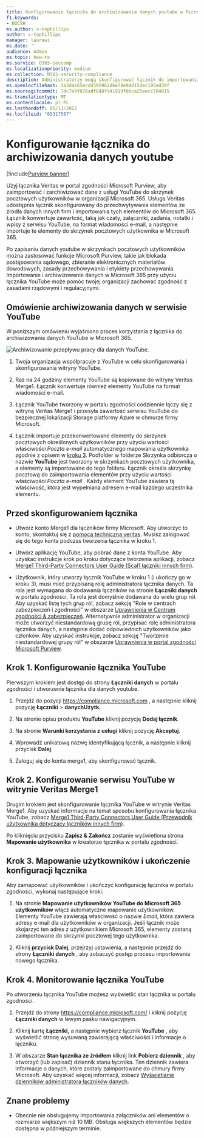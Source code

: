 ```yaml
---
title: Konfigurowanie łącznika do archiwizowania danych youtube w Microsoft 365
f1.keywords:
- NOCSH
ms.author: v-tophillips
author: v-tophillips
manager: laurawi
ms.date: ''
audience: Admin
ms.topic: how-to
ms.service: O365-seccomp
ms.localizationpriority: medium
ms.collection: M365-security-compliance
description: Administratorzy mogą skonfigurować łącznik do importowania i archiwizowania danych youtube z usługi Veritas do Microsoft 365. Ten łącznik umożliwia archiwizowanie danych ze źródeł danych innych firm w Microsoft 365. Po archiwizacji tych danych można używać funkcji zgodności, takich jak blokada prawna, zbieranie elektronicznych materiałów dowodowych i zasady przechowywania, do zarządzania danymi innych firm.
ms.openlocfilehash: 1a3dab65ecd4595962d6e78e94d154ec195ed30f
ms.sourcegitcommit: 7dc7e9fd76adf848f941919f86ca25eecc704015
ms.translationtype: MT
ms.contentlocale: pl-PL
ms.lasthandoff: 05/11/2022
ms.locfileid: "65317587"
---
```

# <a name="set-up-a-connector-to-archive-youtube-data"></a>Konfigurowanie łącznika do archiwizowania danych youtube

[!include[Purview banner](../includes/purview-rebrand-banner.md)]

Użyj łącznika Veritas w portal zgodności Microsoft Purview, aby zaimportować i zarchiwizować dane z usługi YouTube do skrzynek pocztowych użytkowników w organizacji Microsoft 365. Usługa Veritas udostępnia łącznik skonfigurowany do przechwytywania elementów ze źródła danych innych firm i importowania tych elementów do Microsoft 365. Łącznik konwertuje zawartość, taką jak czaty, załączniki, zadania, notatki i wpisy z serwisu YouTube, na format wiadomości e-mail, a następnie importuje te elementy do skrzynek pocztowych użytkownika w Microsoft 365.

Po zapisaniu danych youtube w skrzynkach pocztowych użytkowników można zastosować funkcje Microsoft Purview, takie jak blokada postępowania sądowego, zbieranie elektronicznych materiałów dowodowych, zasady przechowywania i etykiety przechowywania. Importowanie i archiwizowanie danych w Microsoft 365 przy użyciu łącznika YouTube może pomóc twojej organizacji zachować zgodność z zasadami rządowymi i regulacyjnymi.

## <a name="overview-of-archiving-youtube-data"></a>Omówienie archiwizowania danych w serwisie YouTube

W poniższym omówieniu wyjaśniono proces korzystania z łącznika do archiwizowania danych YouTube w Microsoft 365.

![Archiwizowanie przepływu pracy dla danych YouTube.](../media/YouTubeConnectorWorkflow.png)

1. Twoja organizacja współpracuje z YouTube w celu skonfigurowania i skonfigurowania witryny YouTube.

2. Raz na 24 godziny elementy YouTube są kopiowane do witryny Veritas Merge1. Łącznik konwertuje również elementy YouTube na format wiadomości e-mail.

3. Łącznik YouTube tworzony w portalu zgodności codziennie łączy się z witryną Veritas Merge1 i przesyła zawartość serwisu YouTube do bezpiecznej lokalizacji Storage platformy Azure w chmurze firmy Microsoft.

4. Łącznik importuje przekonwertowane elementy do skrzynek pocztowych określonych użytkowników przy użyciu wartości właściwości *Poczta e-mail* automatycznego mapowania użytkownika zgodnie z opisem w [kroku 3](#step-3-map-users-and-complete-the-connector-setup). Podfolder w folderze Skrzynka odbiorcza o nazwie **YouTube** jest tworzony w skrzynkach pocztowych użytkownika, a elementy są importowane do tego folderu. Łącznik określa skrzynkę pocztową do zaimportowania elementów przy użyciu wartości właściwości *Poczta e-mail* . Każdy element YouTube zawiera tę właściwość, która jest wypełniana adresem e-mail każdego uczestnika elementu.

## <a name="before-you-set-up-a-connector"></a>Przed skonfigurowaniem łącznika

- Utwórz konto Merge1 dla łączników firmy Microsoft. Aby utworzyć to konto, skontaktuj się z [pomocą techniczną veritas](https://www.veritas.com/form/requestacall/ms-connectors-contact). Musisz zalogować się do tego konta podczas tworzenia łącznika w kroku 1.

- Utwórz aplikację YouTube, aby pobrać dane z konta YouTube. Aby uzyskać instrukcje krok po kroku dotyczące tworzenia aplikacji, zobacz [Merge1 Third-Party Connectors User Guide (Scal1 łączniki innych firm](https://docs.ms.merge1.globanetportal.com/Merge1%20Third-Party%20Connectors%20YouTube%20User%20Guide.pdf)).

- Użytkownik, który utworzy łącznik YouTube w kroku 1 (i ukończy go w kroku 3), musi mieć przypisaną rolę administratora łącznika danych. Ta rola jest wymagana do dodawania łączników na stronie **Łączniki danych** w portalu zgodności. Ta rola jest domyślnie dodawana do wielu grup ról. Aby uzyskać listę tych grup ról, zobacz sekcję "Role w centrach zabezpieczeń i zgodności" w obszarze [Uprawnienia w Centrum zgodności & zabezpieczeń](../security/office-365-security/permissions-in-the-security-and-compliance-center.md#roles-in-the-security--compliance-center). Alternatywnie administrator w organizacji może utworzyć niestandardową grupę ról, przypisać rolę administratora łącznika danych, a następnie dodać odpowiednich użytkowników jako członków. Aby uzyskać instrukcje, zobacz sekcję "Tworzenie niestandardowej grupy ról" w obszarze [Uprawnienia w portal zgodności Microsoft Purview](microsoft-365-compliance-center-permissions.md#create-a-custom-role-group).

## <a name="step-1-set-up-the-youtube-connector"></a>Krok 1. Konfigurowanie łącznika YouTube

Pierwszym krokiem jest dostęp do strony **Łączniki danych** w portalu zgodności i utworzenie łącznika dla danych youtube.

1. Przejdź do pozycji <https://compliance.microsoft.com> , a następnie kliknij pozycję **Łączniki** >  **danychUżytk.**

2. Na stronie opisu produktu **YouTube** kliknij pozycję **Dodaj łącznik**.

3. Na stronie **Warunki korzystania z usługi** kliknij pozycję **Akceptuj**.

4. Wprowadź unikatową nazwę identyfikującą łącznik, a następnie kliknij przycisk **Dalej**.

5. Zaloguj się do konta merge1, aby skonfigurować łącznik.

## <a name="step-2-configure-the-youtube-on-the-veritas-merge1-site"></a>Krok 2. Konfigurowanie serwisu YouTube w witrynie Veritas Merge1

Drugim krokiem jest skonfigurowanie łącznika YouTube w witrynie Veritas Merge1. Aby uzyskać informacje na temat sposobu konfigurowania łącznika YouTube, zobacz [Merge1 Third-Party Connectors User Guide (Przewodnik użytkownika dotyczący łączników innych firm](https://docs.ms.merge1.globanetportal.com/Merge1%20Third-Party%20Connectors%20YouTube%20User%20Guide.pdf)).

Po kliknięciu przycisku **Zapisz & Zakończ** zostanie wyświetlona strona **Mapowanie użytkownika** w kreatorze łącznika w portalu zgodności.

## <a name="step-3-map-users-and-complete-the-connector-setup"></a>Krok 3. Mapowanie użytkowników i ukończenie konfiguracji łącznika

Aby zamapować użytkowników i ukończyć konfigurację łącznika w portalu zgodności, wykonaj następujące kroki:

1. Na stronie **Mapowanie użytkowników YouTube do Microsoft 365 użytkowników** włącz automatyczne mapowanie użytkowników. Elementy YouTube zawierają właściwość o nazwie *Email*, która zawiera adresy e-mail dla użytkowników w organizacji. Jeśli łącznik może skojarzyć ten adres z użytkownikiem Microsoft 365, elementy zostaną zaimportowane do skrzynki pocztowej tego użytkownika.

2. Kliknij **przycisk Dalej**, przejrzyj ustawienia, a następnie przejdź do strony **Łączniki danych** , aby zobaczyć postęp procesu importowania nowego łącznika.

## <a name="step-4-monitor-the-youtube-connector"></a>Krok 4. Monitorowanie łącznika YouTube

Po utworzeniu łącznika YouTube możesz wyświetlić stan łącznika w portalu zgodności.

1. Przejdź do strony <https://compliance.microsoft.com/> i kliknij pozycję **Łączniki danych** w lewym pasku nawigacyjnym.

2. Kliknij kartę **Łączniki,** a następnie wybierz łącznik **YouTube** , aby wyświetlić stronę wysuwaną zawierającą właściwości i informacje o łączniku.

3. W obszarze **Stan łącznika ze źródłem** kliknij link **Pobierz dziennik** , aby otworzyć (lub zapisać) dziennik stanu łącznika. Ten dziennik zawiera informacje o danych, które zostały zaimportowane do chmury firmy Microsoft. Aby uzyskać więcej informacji, zobacz [Wyświetlanie dzienników administratora łączników danych](data-connector-admin-logs.md).

## <a name="known-issues"></a>Znane problemy

- Obecnie nie obsługujemy importowania załączników ani elementów o rozmiarze większym niż 10 MB. Obsługa większych elementów będzie dostępna w późniejszym terminie.
